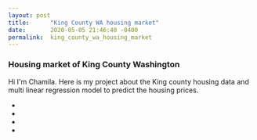 ```yaml
---
layout: post
title:      "King County WA housing market"
date:       2020-05-05 21:46:40 -0400
permalink:  king_county_wa_housing_market
---
```



  <div class="row align-items-center">
                <h3>Housing market of King County Washington</h3>
                <p>
                    Hi I'm Chamila. Here is my project about the King county housing data and multi linear regression 
                    model to predict the housing prices.  
                </p>
                <div class="socail_links">
                    <ul>
                        <li><a href="#"> <i class="fa fa-facebook"></i> </a></li>
                        <li><a href="#"> <i class="fa fa-twitter"></i> </a></li>
                        <li><a href="#"> <i class="fa fa-instagram"></i> </a></li>
                        <li><a href="#"> <i class="fa fa-google-plus"></i> </a></li>
                    </ul>
                </div>
 </div>
